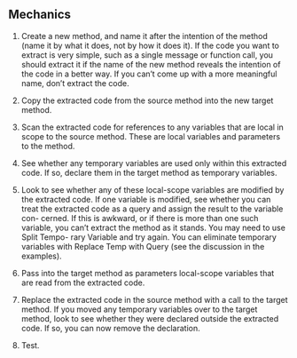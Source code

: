 ## Mechanics

1. Create a new method, and name it after the intention of the method (name it by what it does, not by how it does it).
If the code you want to extract is very simple, such as a single message or function call, you should extract it if the name of the new method reveals the intention of the code in a better way. If you can’t come up with a more meaningful name, don’t extract the code.

2. Copy the extracted code from the source method into the new target method.

3. Scan the extracted code for references to any variables that are local in scope to the source method.
These are local variables and parameters to the method.

4. See whether any temporary variables are used only within this extracted code.
If so, declare them in the target method as temporary variables.

5. Look to see whether any of these local-scope variables are modified by the extracted code.
If one variable is modified, see whether you can treat the extracted code as a query and assign the result to the variable con- cerned.
If this is awkward, or if there is more than one such variable, you can’t extract the method as it stands.
You may need to use Split Tempo- rary Variable and try again. You can eliminate temporary variables with Replace Temp with Query (see the discussion in the examples).

6. Pass into the target method as parameters local-scope variables that are read from the extracted code.

7. Replace the extracted code in the source method with a call to the target method.
If you moved any temporary variables over to the target method, look to see whether they were declared outside the extracted code.
If so, you can now remove the declaration.
8. Test.
